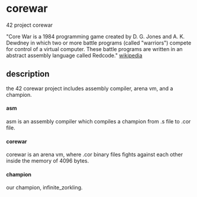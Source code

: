 # corewar
42 project corewar

"Core War is a 1984 programming game created by D. G. Jones and A. K. Dewdney in which two or more battle programs (called "warriors") compete for control of a virtual computer. These battle programs are written in an abstract assembly language called Redcode."
[wikipedia](https://en.wikipedia.org/wiki/Core_War)


## description
the 42 corewar project includes assembly compiler, arena vm, and a champion.

#### asm
asm is an assembly compiler which compiles a champion from .s file to .cor file.


#### corewar
corewar is an arena vm, where .cor binary files fights against each other inside the memory of 4096 bytes.

#### champion
our champion, infinite_zorkling.


